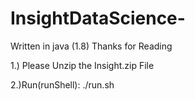 # InsightDataScience-
Written in java (1.8) Thanks for Reading

1.) Please Unzip the Insight.zip File  

2.)Run(runShell):
 ./run.sh
